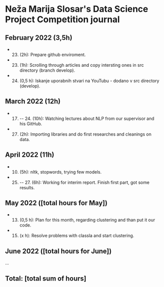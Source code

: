 # Neža Marija Slosar's Data Science Project Competition journal

## February 2022 (3,5h)

* 23. (2h): Prepare github enviroment. 
* 23. (1h): Scrolling through articles and copy intersting ones in src directory (branch develop).
* 24. (0,5 h): Iskanje uporabnih stvari na YouTubu - dodano v src directory (develop). 

## March 2022 (12h)

* 17. -- 24. (10h): Watching lectures about NLP from our supervisor and his GitHub.
* 27. (2h): Importing libraries and do first researches and cleanings on data.

## April 2022 (11h)

* 10. (5h): nltk, stopwords, trying few models.
* 25. -- 27. (6h): Working for interim report. Finish first part, got some results.

## May 2022 ([total hours for May])

* 13. (0,5 h): Plan for this month, regarding clustering and than put it our code.
* 15. (x h): Resolve problems with classla and start clustering.

## June 2022 ([total hours for June])

...

## Total: [total sum of hours]
